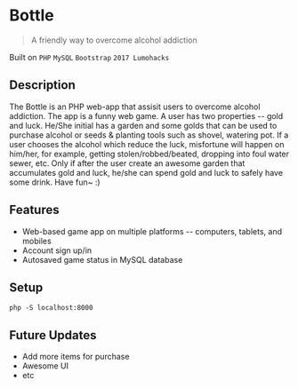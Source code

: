 # Bottle
> A friendly way to overcome alcohol addiction  

Built on `PHP` `MySQL` `Bootstrap` `2017 Lumohacks`  

## Description
The Bottle is an PHP web-app that assisit users to overcome alcohol addiction. The app is a funny web game. A user has two properties -- gold and luck. He/She initial has a garden and some golds that can be used to purchase alcohol or seeds & planting tools such as shovel, watering pot. If a user chooses the alcohol which reduce the luck, misfortune will happen on him/her, for example, getting stolen/robbed/beated, dropping into foul water sewer, etc. Only if after the user create an awesome garden that accumulates gold and luck, he/she can spend gold and luck to safely have some drink. Have fun~ :)

## Features
* Web-based game app on multiple platforms -- computers, tablets, and mobiles
* Account sign up/in
* Autosaved game status in MySQL database

## Setup
```
php -S localhost:8000
```

## Future Updates
* Add more items for purchase
* Awesome UI
* etc
